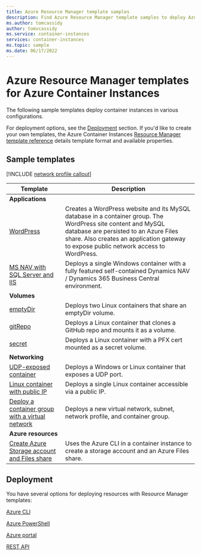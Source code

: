 ```yaml
---
title: Azure Resource Manager template samples
description: Find Azure Resource Manager template samples to deploy Azure Container Instances in different configurations
ms.author: tomcassidy
author: tomvcassidy
ms.service: container-instances
services: container-instances
ms.topic: sample
ms.date: 06/17/2022
---
```


# Azure Resource Manager templates for Azure Container Instances

The following sample templates deploy container instances in various configurations.

For deployment options, see the [Deployment](#deployment) section. If you'd like to create your own templates, the Azure Container Instances [Resource Manager template reference][ref] details template format and available properties.

## Sample templates

[!INCLUDE [network profile callout](./includes/network-profile/network-profile-callout.md)]

| Template | Description |
|-|-|
| **Applications** ||
| [WordPress][app-wp] | Creates a WordPress website and its MySQL database in a container group. The WordPress site content and MySQL database are persisted to an Azure Files share. Also creates an application gateway to expose public network access to WordPress. |
| [MS NAV with SQL Server and IIS][app-nav] | Deploys a single Windows container with a fully featured self-contained Dynamics NAV / Dynamics 365 Business Central environment. |
| **Volumes** ||
| [emptyDir][vol-emptydir] | Deploys two Linux containers that share an emptyDir volume. |
| [gitRepo][vol-gitrepo] | Deploys a Linux container that clones a GitHub repo and mounts it as a volume. |
| [secret][vol-secret] | Deploys a Linux container with a PFX cert mounted as a secret volume. |
| **Networking** ||
| [UDP-exposed container][net-udp] | Deploys a Windows or Linux container that exposes a UDP port. |
| [Linux container with public IP][net-publicip] | Deploys a single Linux container accessible via a public IP. |
| [Deploy a container group with a virtual network][net-vnet] | Deploys a new virtual network, subnet, network profile, and container group. |
| **Azure resources** ||
| [Create Azure Storage account and Files share][az-files] | Uses the Azure CLI in a container instance to create a storage account and an Azure Files share.

## Deployment

You have several options for deploying resources with Resource Manager templates:

[Azure CLI][deploy-cli]

[Azure PowerShell][deploy-powershell]

[Azure portal][deploy-portal]

[REST API][deploy-rest]

<!-- LINKS - External -->
[app-nav]: https://github.com/Azure/azure-quickstart-templates/tree/master/demos/
[app-wp]: https://github.com/Azure/azure-quickstart-templates/tree/master/application-workloads/wordpress/aci-wordpress
[az-files]: https://github.com/Azure/azure-quickstart-templates/tree/master/quickstarts/microsoft.containerinstance/aci-storage-file-share
[net-publicip]: https://github.com/Azure/azure-quickstart-templates/tree/master/quickstarts/microsoft.containerinstance/aci-linuxcontainer-public-ip
[net-udp]: https://github.com/Azure/azure-quickstart-templates/tree/master/quickstarts/microsoft.containerinstance/aci-udp
[net-vnet]: https://github.com/Azure/azure-quickstart-templates/tree/master/quickstarts/microsoft.containerinstance/aci-vnet
[repo]: https://github.com/Azure/azure-quickstart-templates
[vol-emptydir]: https://github.com/Azure/azure-quickstart-templates/tree/master/quickstarts/microsoft.containerinstance/aci-linuxcontainer-volume-emptydir
[vol-gitrepo]: https://github.com/Azure/azure-quickstart-templates/tree/master/quickstarts/microsoft.containerinstance/aci-linuxcontainer-volume-gitrepo
[vol-secret]: https://github.com/Azure/azure-quickstart-templates/tree/master/quickstarts/microsoft.containerinstance/aci-linuxcontainer-volume-secret

<!-- LINKS - Internal -->
[deploy-cli]: ../azure-resource-manager/templates/deploy-cli.md
[deploy-portal]: ../azure-resource-manager/templates/deploy-portal.md
[deploy-powershell]: ../azure-resource-manager/templates/deploy-powershell.md
[deploy-rest]: ../azure-resource-manager/templates/deploy-rest.md
[ref]: /azure/templates/microsoft.containerinstance/containergroups
